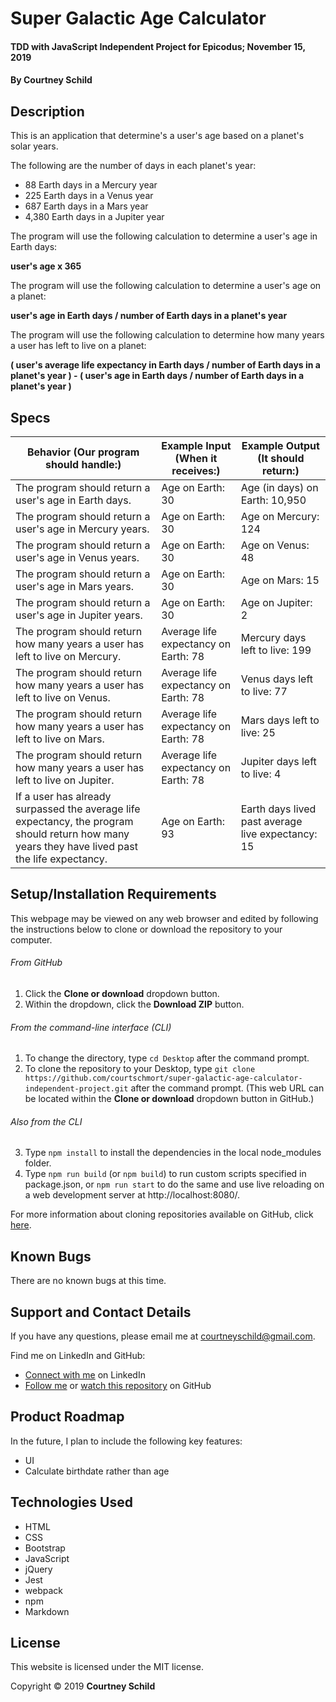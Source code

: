 # Super Galactic Age Calculator

#### TDD with JavaScript Independent Project for Epicodus; November 15, 2019

#### By Courtney Schild

## Description

This is an application that determine's a user's age based on a planet's solar years.

The following are the number of days in each planet's year:
* 88 Earth days in a Mercury year
* 225 Earth days in a Venus year
* 687 Earth days in a Mars year
* 4,380 Earth days in a Jupiter year

The program will use the following calculation to determine a user's age in Earth days:

**user's age x 365**

The program will use the following calculation to determine a user's age on a planet:

**user's age in Earth days / number of Earth days in a planet's year**

The program will use the following calculation to determine how many years a user has left to live on a planet:

**( user's average life expectancy in Earth days / number of Earth days in a planet's year ) - ( user's age in Earth days / number of Earth days in a planet's year )**

## Specs

<!-- This is another way to write out specs:
 * Spec:
  * Input:
  * Output:  -->

| Behavior (Our program should handle:) | Example Input (When it receives:) | Example Output (It should return:) |
| ----------- | ----------- | ----------- |
| The program should return a user's age in Earth days. | Age on Earth: 30 | Age (in days) on Earth: 10,950 |
| The program should return a user's age in Mercury years. | Age on Earth: 30 | Age on Mercury: 124 |
| The program should return a user's age in Venus years. | Age on Earth: 30 | Age on Venus: 48 |
| The program should return a user's age in Mars years. | Age on Earth: 30 | Age on Mars: 15 |
| The program should return a user's age in Jupiter years. | Age on Earth: 30 | Age on Jupiter: 2 |
| The program should return how many years a user has left to live on Mercury. | Average life expectancy on Earth: 78 | Mercury days left to live: 199 |
| The program should return how many years a user has left to live on Venus. | Average life expectancy on Earth: 78 | Venus days left to live: 77 |
| The program should return how many years a user has left to live on Mars. | Average life expectancy on Earth: 78 | Mars days left to live: 25 |
| The program should return how many years a user has left to live on Jupiter. | Average life expectancy on Earth: 78 | Jupiter days left to live: 4 |
| If a user has already surpassed the average life expectancy, the program should return how many years they have lived past the life expectancy. | Age on Earth: 93 | Earth days lived past average live expectancy: 15 |

## Setup/Installation Requirements

This webpage may be viewed on any web browser and edited by following the instructions below to clone or download the repository to your computer.

<!-- **Click [here](https://courtschmort.github.io/super-galactic-age-calculator-independent-project/) to open the GitHub Pages website.** -->

###### From GitHub
1. Click the **Clone or download** dropdown button.
2. Within the dropdown, click the **Download ZIP** button.

###### From the command-line interface (CLI)
1. To change the directory, type `cd Desktop` after the command prompt.
2. To clone the repository to your Desktop, type `git clone https://github.com/courtschmort/super-galactic-age-calculator-independent-project.git` after the command prompt. (This web URL can be located within the **Clone or download** dropdown button in GitHub.)

###### Also from the CLI
3. Type `npm install` to install the dependencies in the local node_modules folder.
4. Type `npm run build` (or `npm build`) to run custom scripts specified in package.json, or `npm run start` to do the same and use live reloading on a web development server at http://localhost:8080/.

For more information about cloning repositories available on GitHub, click [here](https://help.github.com/en/articles/which-remote-url-should-i-use).

## Known Bugs

There are no known bugs at this time.

## Support and Contact Details

If you have any questions, please email me at courtneyschild@gmail.com.

Find me on LinkedIn and GitHub:

* [Connect with me](https://www.linkedin.com/in/courtneyschild/) on LinkedIn
* [Follow me](https://github.com/courtschmort) or [watch this repository](https://github.com/courtschmort/super-galactic-age-calculator-independent-project.git) on GitHub

## Product Roadmap

In the future, I plan to include the following key features:
* UI
* Calculate birthdate rather than age

## Technologies Used

* HTML
* CSS
* Bootstrap
* JavaScript
* jQuery
* Jest
* webpack
* npm
* Markdown

## License

This website is licensed under the MIT license.

Copyright &copy; 2019 **Courtney Schild**
